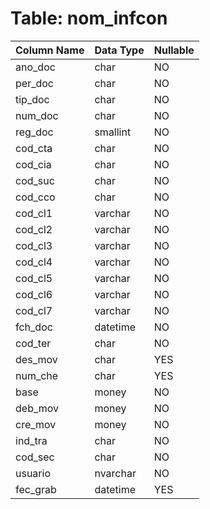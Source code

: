 # Table: nom_infcon

| Column Name | Data Type | Nullable |
|-------------|-----------|----------|
| ano_doc | char | NO |
| per_doc | char | NO |
| tip_doc | char | NO |
| num_doc | char | NO |
| reg_doc | smallint | NO |
| cod_cta | char | NO |
| cod_cia | char | NO |
| cod_suc | char | NO |
| cod_cco | char | NO |
| cod_cl1 | varchar | NO |
| cod_cl2 | varchar | NO |
| cod_cl3 | varchar | NO |
| cod_cl4 | varchar | NO |
| cod_cl5 | varchar | NO |
| cod_cl6 | varchar | NO |
| cod_cl7 | varchar | NO |
| fch_doc | datetime | NO |
| cod_ter | char | NO |
| des_mov | char | YES |
| num_che | char | YES |
| base | money | NO |
| deb_mov | money | NO |
| cre_mov | money | NO |
| ind_tra | char | NO |
| cod_sec | char | NO |
| usuario | nvarchar | NO |
| fec_grab | datetime | YES |
